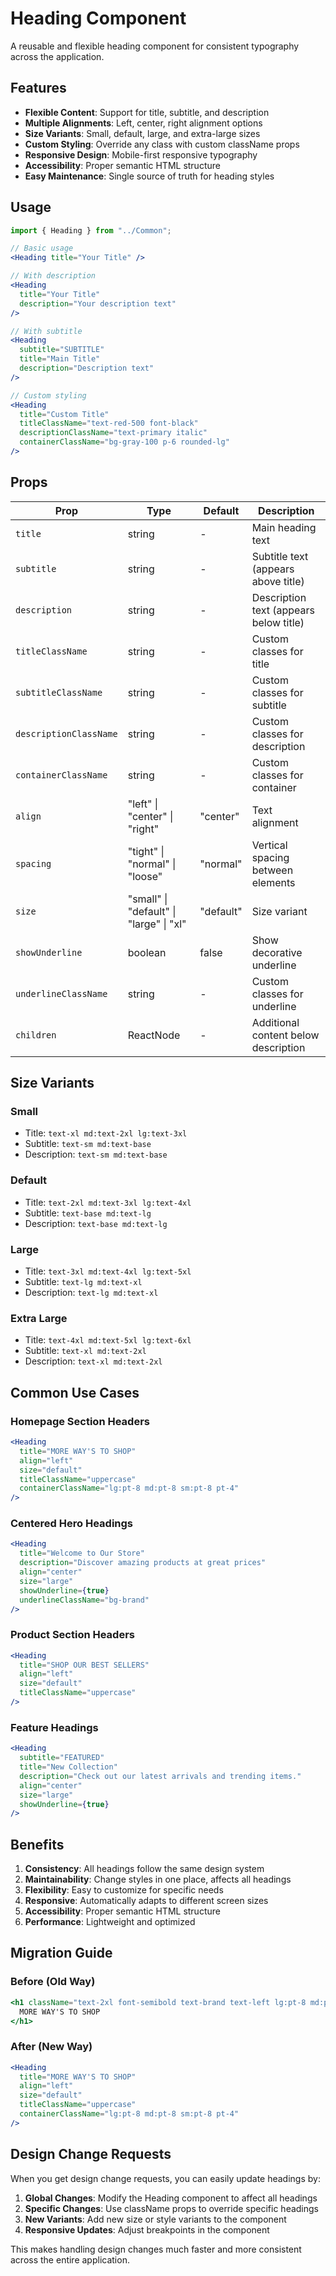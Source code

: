 # Heading Component

A reusable and flexible heading component for consistent typography across the application.

## Features

- **Flexible Content**: Support for title, subtitle, and description
- **Multiple Alignments**: Left, center, right alignment options
- **Size Variants**: Small, default, large, and extra-large sizes
- **Custom Styling**: Override any class with custom className props
- **Responsive Design**: Mobile-first responsive typography
- **Accessibility**: Proper semantic HTML structure
- **Easy Maintenance**: Single source of truth for heading styles

## Usage

```jsx
import { Heading } from "../Common";

// Basic usage
<Heading title="Your Title" />

// With description
<Heading
  title="Your Title"
  description="Your description text"
/>

// With subtitle
<Heading
  subtitle="SUBTITLE"
  title="Main Title"
  description="Description text"
/>

// Custom styling
<Heading
  title="Custom Title"
  titleClassName="text-red-500 font-black"
  descriptionClassName="text-primary italic"
  containerClassName="bg-gray-100 p-6 rounded-lg"
/>
```

## Props

| Prop                   | Type                                    | Default   | Description                            |
| ---------------------- | --------------------------------------- | --------- | -------------------------------------- |
| `title`                | string                                  | -         | Main heading text                      |
| `subtitle`             | string                                  | -         | Subtitle text (appears above title)    |
| `description`          | string                                  | -         | Description text (appears below title) |
| `titleClassName`       | string                                  | -         | Custom classes for title               |
| `subtitleClassName`    | string                                  | -         | Custom classes for subtitle            |
| `descriptionClassName` | string                                  | -         | Custom classes for description         |
| `containerClassName`   | string                                  | -         | Custom classes for container           |
| `align`                | "left" \| "center" \| "right"           | "center"  | Text alignment                         |
| `spacing`              | "tight" \| "normal" \| "loose"          | "normal"  | Vertical spacing between elements      |
| `size`                 | "small" \| "default" \| "large" \| "xl" | "default" | Size variant                           |
| `showUnderline`        | boolean                                 | false     | Show decorative underline              |
| `underlineClassName`   | string                                  | -         | Custom classes for underline           |
| `children`             | ReactNode                               | -         | Additional content below description   |

## Size Variants

### Small

- Title: `text-xl md:text-2xl lg:text-3xl`
- Subtitle: `text-sm md:text-base`
- Description: `text-sm md:text-base`

### Default

- Title: `text-2xl md:text-3xl lg:text-4xl`
- Subtitle: `text-base md:text-lg`
- Description: `text-base md:text-lg`

### Large

- Title: `text-3xl md:text-4xl lg:text-5xl`
- Subtitle: `text-lg md:text-xl`
- Description: `text-lg md:text-xl`

### Extra Large

- Title: `text-4xl md:text-5xl lg:text-6xl`
- Subtitle: `text-xl md:text-2xl`
- Description: `text-xl md:text-2xl`

## Common Use Cases

### Homepage Section Headers

```jsx
<Heading
  title="MORE WAY'S TO SHOP"
  align="left"
  size="default"
  titleClassName="uppercase"
  containerClassName="lg:pt-8 md:pt-8 sm:pt-8 pt-4"
/>
```

### Centered Hero Headings

```jsx
<Heading
  title="Welcome to Our Store"
  description="Discover amazing products at great prices"
  align="center"
  size="large"
  showUnderline={true}
  underlineClassName="bg-brand"
/>
```

### Product Section Headers

```jsx
<Heading
  title="SHOP OUR BEST SELLERS"
  align="left"
  size="default"
  titleClassName="uppercase"
/>
```

### Feature Headings

```jsx
<Heading
  subtitle="FEATURED"
  title="New Collection"
  description="Check out our latest arrivals and trending items."
  align="center"
  size="large"
  showUnderline={true}
/>
```

## Benefits

1. **Consistency**: All headings follow the same design system
2. **Maintainability**: Change styles in one place, affects all headings
3. **Flexibility**: Easy to customize for specific needs
4. **Responsive**: Automatically adapts to different screen sizes
5. **Accessibility**: Proper semantic HTML structure
6. **Performance**: Lightweight and optimized

## Migration Guide

### Before (Old Way)

```jsx
<h1 className="text-2xl font-semibold text-brand text-left lg:pt-8 md:pt-8 sm:pt-8 pt-4 pb-4 uppercase">
  MORE WAY'S TO SHOP
</h1>
```

### After (New Way)

```jsx
<Heading
  title="MORE WAY'S TO SHOP"
  align="left"
  size="default"
  titleClassName="uppercase"
  containerClassName="lg:pt-8 md:pt-8 sm:pt-8 pt-4"
/>
```

## Design Change Requests

When you get design change requests, you can easily update headings by:

1. **Global Changes**: Modify the Heading component to affect all headings
2. **Specific Changes**: Use className props to override specific headings
3. **New Variants**: Add new size or style variants to the component
4. **Responsive Updates**: Adjust breakpoints in the component

This makes handling design changes much faster and more consistent across the entire application.

